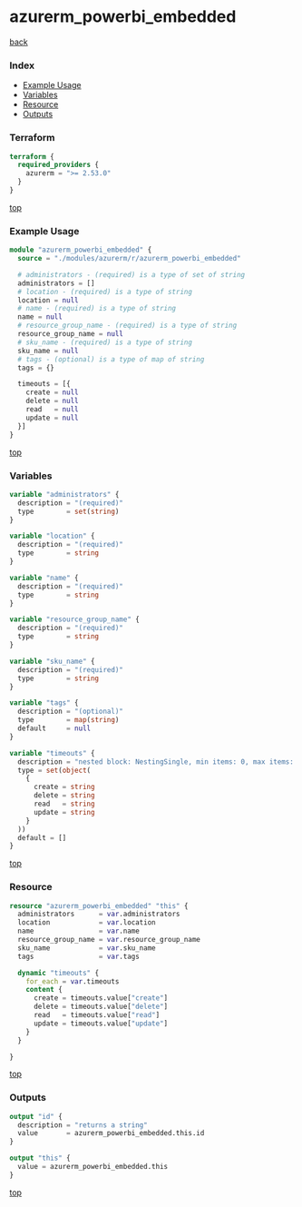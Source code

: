 # azurerm_powerbi_embedded

[back](../azurerm.md)

### Index

- [Example Usage](#example-usage)
- [Variables](#variables)
- [Resource](#resource)
- [Outputs](#outputs)

### Terraform

```terraform
terraform {
  required_providers {
    azurerm = ">= 2.53.0"
  }
}
```

[top](#index)

### Example Usage

```terraform
module "azurerm_powerbi_embedded" {
  source = "./modules/azurerm/r/azurerm_powerbi_embedded"

  # administrators - (required) is a type of set of string
  administrators = []
  # location - (required) is a type of string
  location = null
  # name - (required) is a type of string
  name = null
  # resource_group_name - (required) is a type of string
  resource_group_name = null
  # sku_name - (required) is a type of string
  sku_name = null
  # tags - (optional) is a type of map of string
  tags = {}

  timeouts = [{
    create = null
    delete = null
    read   = null
    update = null
  }]
}
```

[top](#index)

### Variables

```terraform
variable "administrators" {
  description = "(required)"
  type        = set(string)
}

variable "location" {
  description = "(required)"
  type        = string
}

variable "name" {
  description = "(required)"
  type        = string
}

variable "resource_group_name" {
  description = "(required)"
  type        = string
}

variable "sku_name" {
  description = "(required)"
  type        = string
}

variable "tags" {
  description = "(optional)"
  type        = map(string)
  default     = null
}

variable "timeouts" {
  description = "nested block: NestingSingle, min items: 0, max items: 0"
  type = set(object(
    {
      create = string
      delete = string
      read   = string
      update = string
    }
  ))
  default = []
}
```

[top](#index)

### Resource

```terraform
resource "azurerm_powerbi_embedded" "this" {
  administrators      = var.administrators
  location            = var.location
  name                = var.name
  resource_group_name = var.resource_group_name
  sku_name            = var.sku_name
  tags                = var.tags

  dynamic "timeouts" {
    for_each = var.timeouts
    content {
      create = timeouts.value["create"]
      delete = timeouts.value["delete"]
      read   = timeouts.value["read"]
      update = timeouts.value["update"]
    }
  }

}
```

[top](#index)

### Outputs

```terraform
output "id" {
  description = "returns a string"
  value       = azurerm_powerbi_embedded.this.id
}

output "this" {
  value = azurerm_powerbi_embedded.this
}
```

[top](#index)